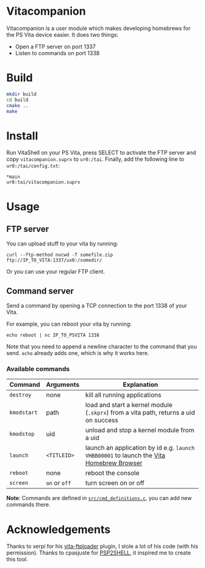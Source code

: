 # Vitacompanion

Vitacompanion is a user module which makes developing homebrews for the PS Vita device easier. It does two things:
- Open a FTP server on port 1337
- Listen to commands on port 1338

# Build

```bash
mkdir build
cd build
cmake ..
make
```

# Install

Run VitaShell on your PS Vita, press SELECT to activate the FTP server and copy `vitacompanion.suprx` to `ur0:/tai`. Finally, add the following line to `ur0:/tai/config.txt`:

```
*main
ur0:tai/vitacompanion.suprx
```

# Usage

## FTP server

You can upload stuff to your vita by running:
```
curl --ftp-method nocwd -T somefile.zip ftp://IP_TO_VITA:1337/ux0:/somedir/
```
Or you can use your regular FTP client.

## Command server

Send a command by opening a TCP connection to the port 1338 of your Vita.

For example, you can reboot your vita by running:
```
echo reboot | nc IP_TO_PSVITA 1338
```

Note that you need to append a newline character to the command that you send. `echo` already adds one, which is why it works here.

### Available commands

| Command     | Arguments     | Explanation                  |
| ----------- | ------------- | ---------------------------- |
| `destroy`   | none          | kill all running applications |
| `kmodstart` | path          | load and start a kernel module (`.skprx`) from a vita path, returns a uid on success |
| `kmodstop`  | uid           | unload and stop a kernel module from a uid |
| `launch`    | `<TITLEID>`   | launch an application by id e.g. `launch VHBB00001` to launch the [Vita Homebrew Browser](https://github.com/devnoname120/vhbb) |
| `reboot`    | none          | reboot the console           |
| `screen`    | `on` or `off` | turn screen on or off        |
 
 **Note**: Commands are defined in [`src/cmd_definitions.c`](https://github.com/robsdedude/vitacompanion/blob/master/src/cmd_definitions.c), you can add new commands there.
 
# Acknowledgements 

Thanks to xerpi for his [vita-ftploader](https://bitbucket.org/xerpi/vita-ftploader/src/87ef1d13a8aa/plugin/?at=master) plugin, I stole a lot of his code (with his permission). Thanks to cpasjuste for [PSP2SHELL](https://github.com/Cpasjuste/PSP2SHELL), it inspired me to create this tool.
